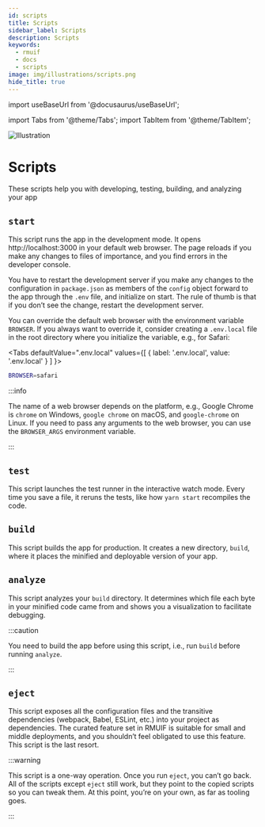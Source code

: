 ```yaml
---
id: scripts
title: Scripts
sidebar_label: Scripts
description: Scripts
keywords:
  - rmuif
  - docs
  - scripts
image: img/illustrations/scripts.png
hide_title: true
---
```


import useBaseUrl from '@docusaurus/useBaseUrl';

import Tabs from '@theme/Tabs';
import TabItem from '@theme/TabItem';

<div style={{ textAlign: "center" }}>
  <img style={{ width: "75%", marginBottom: "32px" }} alt="Illustration" src={useBaseUrl('img/illustrations/scripts.svg')} />
  <h1>Scripts</h1>
  <p>
    These scripts help you with developing, testing, building, and analyzing your app
  </p>
</div>

## `start`

This script runs the app in the development mode. It opens http://localhost:3000 in your default web browser. The page reloads if you make any changes to files of importance, and you find errors in the developer console.

You have to restart the development server if you make any changes to the configuration in `package.json` as members of the `config` object forward to the app through the `.env` file, and initialize on start. The rule of thumb is that if you don’t see the change, restart the development server.

You can override the default web browser with the environment variable `BROWSER`. If you always want to override it, consider creating a `.env.local` file in the root directory where you initialize the variable, e.g., for Safari:

<Tabs
defaultValue=".env.local"
values={[
{ label: '.env.local', value: '.env.local' }
]
}>
<TabItem value=".env.local">

```sh
BROWSER=safari
```

</TabItem>
</Tabs>

:::info

The name of a web browser depends on the platform, e.g., Google Chrome is `chrome` on Windows, `google chrome` on macOS, and `google-chrome` on Linux. If you need to pass any arguments to the web browser, you can use the `BROWSER_ARGS` environment variable.

:::

## `test`

This script launches the test runner in the interactive watch mode. Every time you save a file, it reruns the tests, like how `yarn start` recompiles the code.

## `build`

This script builds the app for production. It creates a new directory, `build`, where it places the minified and deployable version of your app.

## `analyze`

This script analyzes your `build` directory. It determines which file each byte in your minified code came from and shows you a visualization to facilitate debugging.

:::caution

You need to build the app before using this script, i.e., run `build` before running `analyze`.

:::

## `eject`

This script exposes all the configuration files and the transitive dependencies (webpack, Babel, ESLint, etc.) into your project as dependencies. The curated feature set in RMUIF is suitable for small and middle deployments, and you shouldn’t feel obligated to use this feature. This script is the last resort.

:::warning

This script is a one-way operation. Once you run `eject`, you can’t go back. All of the scripts except `eject` still work, but they point to the copied scripts so you can tweak them. At this point, you’re on your own, as far as tooling goes.

:::
